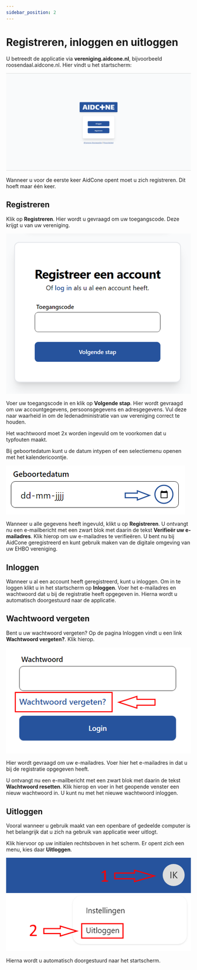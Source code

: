 ```yaml
---
sidebar_position: 2
---
```


# Registreren, inloggen en uitloggen

U betreedt de applicatie via **vereniging.aidcone.nl**, bijvoorbeeld roosendaal.aidcone.nl. Hier vindt u het startscherm:

![Startscherm](img/welkom.png)

Wanneer u voor de eerste keer AidCone opent moet u zich registreren. Dit hoeft maar één keer.

## Registreren

Klik op **Registreren**. Hier wordt u gevraagd om uw toegangscode. Deze krijgt u van uw vereniging.

![Toegangscode](img/toegangscode.png)

Voer uw toegangscode in en klik op **Volgende stap**. Hier wordt gevraagd om uw accountgegevens, persoonsgegevens en adresgegevens. Vul deze naar waarheid in om de ledenadministratie van uw vereniging correct te houden.

Het wachtwoord moet 2x worden ingevuld om te voorkomen dat u typfouten maakt.

Bij geboortedatum kunt u de datum intypen of een selectiemenu openen met het kalendericoontje.

![Geboortedatum](img/geboortedatum.png)

Wanneer u alle gegevens heeft ingevuld, klikt u op **Registreren**. U ontvangt nu een e-mailbericht met een zwart blok met daarin de tekst **Verifieër uw e-mailadres**. Klik hierop om uw e-mailadres te verifieëren. U bent nu bij AidCone geregistreerd en kunt gebruik maken van de digitale omgeving van uw EHBO vereniging.

## Inloggen

Wanneer u al een account heeft geregistreerd, kunt u inloggen. Om in te loggen klikt u in het startscherm op **Inloggen**. Voer het e-mailadres en wachtwoord dat u bij de registratie heeft opgegeven in. Hierna wordt u automatisch doorgestuurd naar de applicatie.

## Wachtwoord vergeten

Bent u uw wachtwoord vergeten? Op de pagina Inloggen vindt u een link **Wachtwoord vergeten?**. Klik hierop.

![Wachtwoord vergeten](img/wachtwoord-vergeten.png)

Hier wordt gevraagd om uw e-mailadres. Voer hier het e-mailadres in dat u bij de registratie opgegeven heeft.

U ontvangt nu een e-mailbericht met een zwart blok met daarin de tekst **Wachtwoord resetten**. Klik hierop en voer in het geopende venster een nieuw wachtwoord in. U kunt nu met het nieuwe wachtwoord inloggen.

## Uitloggen

Vooral wanneer u gebruik maakt van een openbare of gedeelde computer is het belangrijk dat u zich na gebruik van applicatie weer uitlogt.

Klik hiervoor op uw initialen rechtsboven in het scherm. Er opent zich een menu, kies daar **Uitloggen**.

![Uitloggen](img/uitloggen.png)

Hierna wordt u automatisch doorgestuurd naar het startscherm.